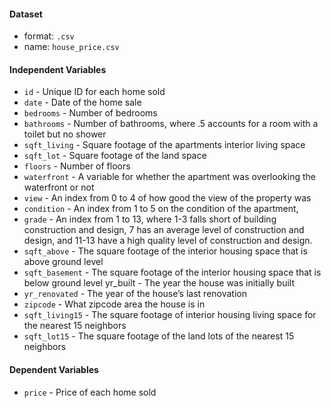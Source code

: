 #### Dataset
- format: `.csv`
- name: `house_price.csv`

#### Independent Variables
- `id` - Unique ID for each home sold 
- `date` - Date of the home sale 
- `bedrooms` - Number of bedrooms 
- `bathrooms` - Number of bathrooms, where .5 accounts for a room with a toilet but no shower
- `sqft_living` - Square footage of the apartments interior living space 
- `sqft_lot` - Square footage of the land space 
- `floors` - Number of floors 
- `waterfront` - A variable for whether the apartment was overlooking the waterfront or not 
- `view` - An index from 0 to 4 of how good the view of the property was 
- `condition` - An index from 1 to 5 on the condition of the apartment, 
- `grade` - An index from 1 to 13, where 1-3 falls short of building construction and design, 7 has an average level of construction and design, and 11-13 have a high quality level of construction and design. 
- `sqft_above` - The square footage of the interior housing space that is above ground level
- `sqft_basement` - The square footage of the interior housing space that is below ground level yr_built - The year the house was initially built 
- `yr_renovated` - The year of the house’s last renovation 
- `zipcode` - What zipcode area the house is in 
- `sqft_living15` - The square footage of interior housing living space for the nearest 15 neighbors
- `sqft_lot15` - The square footage of the land lots of the nearest 15 neighbors 

#### Dependent Variables 
- `price` - Price of each home sold 